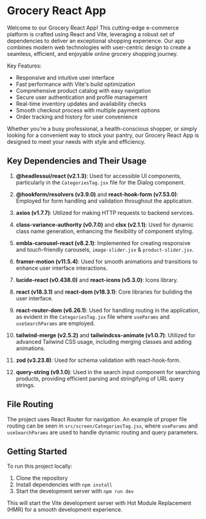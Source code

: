 # Grocery React App

Welcome to our Grocery React App! This cutting-edge e-commerce platform is crafted using React and Vite, leveraging a robust set of dependencies to deliver an exceptional shopping experience. Our app combines modern web technologies with user-centric design to create a seamless, efficient, and enjoyable online grocery shopping journey.

Key Features:

- Responsive and intuitive user interface
- Fast performance with Vite's build optimization
- Comprehensive product catalog with easy navigation
- Secure user authentication and profile management
- Real-time inventory updates and availability checks
- Smooth checkout process with multiple payment options
- Order tracking and history for user convenience

Whether you're a busy professional, a health-conscious shopper, or simply looking for a convenient way to stock your pantry, our Grocery React App is designed to meet your needs with style and efficiency.

## Key Dependencies and Their Usage

1. **@headlessui/react (v2.1.3)**: Used for accessible UI components, particularly in the `CategoriesTag.jsx` file for the Dialog component.

2. **@hookform/resolvers (v3.9.0)** and **react-hook-form (v7.53.0)**: Employed for form handling and validation throughout the application.

3. **axios (v1.7.7)**: Utilized for making HTTP requests to backend services.

4. **class-variance-authority (v0.7.0)** and **clsx (v2.1.1)**: Used for dynamic class name generation, enhancing the flexibility of component styling.

5. **embla-carousel-react (v8.2.1)**: Implemented for creating responsive and touch-friendly carousels, `image-slider.jsx` & `product-slider.jsx`.

6. **framer-motion (v11.5.4)**: Used for smooth animations and transitions to enhance user interface interactions.

7. **lucide-react (v0.438.0)** and **react-icons (v5.3.0)**:  Icons library.

8. **react (v18.3.1)** and **react-dom (v18.3.1)**: Core libraries for building the user interface.

9. **react-router-dom (v6.26.1)**: Used for handling routing in the application, as evident in the `CategoriesTag.jsx` file where `useParams` and `useSearchParams` are employed.

10. **tailwind-merge (v2.5.2)** and **tailwindcss-animate (v1.0.7)**: Utilized for advanced Tailwind CSS usage, including merging classes and adding animations.

11. **zod (v3.23.8)**: Used for schema validation with react-hook-form.

12. **query-string (v9.1.0)**: Used in the search input component for searching products, providing efficient parsing and stringifying of URL query strings.

## File Routing

The project uses React Router for navigation. An example of proper file routing can be seen in `src/screen/CategoriesTag.jsx`, where `useParams` and `useSearchParams` are used to handle dynamic routing and query parameters.

## Getting Started

To run this project locally:

1. Clone the repository
2. Install dependencies with `npm install`
3. Start the development server with `npm run dev`

This will start the Vite development server with Hot Module Replacement (HMR) for a smooth development experience.
